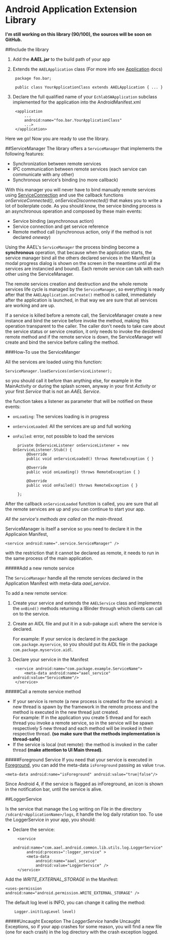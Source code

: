 # Android Application Extension Library


**I'm still working on this library (90/100), the sources will be soon on GitHub.**

##Include the library

1. Add the **AAEL.jar** to the build path of your app
2. Extends the `AAELApplication` class (For more info see [Application](http://developer.android.com/reference/android/app/Application.html) docs)

		package foo.bar;
		
		public class YourApplicationClass extends AAELApplication { ... } 

3. Declare the full qualified name of your `EchlabSWApplication` subclass implemented for the application into the AndroidManifest.xml
	
		<application
        	...
        	android:name="foo.bar.YourApplicationClass"
        	...>
        </application>

Here we go! Now you are ready to use the library.	


##ServiceManager
The library offers a `ServiceManager` that implements the following features:

* Synchronization between remote services
* IPC communication between remote services (each service can communicate with any other)
* Synchronous service's binding (no more callback)

With this manager you will never have to bind manually remote services using [ServiceConnection](http://developer.android.com/reference/android/content/ServiceConnection.html) and use the callback functions _onServiceConnected()_, _onServiceDisconnected()_ that makes you to write a lot of boilerplate code. As you should know, the service binding process is an asynchronous operation and composed by these main events:

* Service binding (asynchronous action)
* Service connection and get service reference
* Remote method call (synchronous action, only if the method is not declared _oneway_)

Using the AAEL's `ServiceManager` the process binding become a **synchronous** operation, that because when the application starts, the service manager bind all the others declared services in the Manifest (a modal progress dialog is shown on the screen in the meantime until all the services are instancied and bound). 
Each remote service can talk with each other using the ServiceManager.

The remote services creation and destruction and the whole remote services life cycle is managed by the `ServiceManager`, so everything is ready after that the `AAELApplication.onCreate()` method is called, immediately after the application is launched, in that way we are sure that all services are working and are up.


If a service is killed before a remote call, the ServiceManager create a new instance and bind the service before invoke the method, making this operation transparent to the caller. The caller don't needs to take care about the service status or service creation, it only needs to invoke the desidered remote method and if the remote service is down, the ServiceManager will create and bind the service before calling the method.


###How-To use the ServiceManger

All the services are loaded using this function:
	
	ServiceManager.loadServices(onServiceListener);
	
so you should call it before than anything else, for example in the MainActivity or during the splash screen, anyway in your first *Activity* or your first *Service* that is not an *AAEL Service*.
	
the function takes a listener as parameter that will be notified on these events:

* `onLoading`: The services loading is in progress
* `onServiceLoaded`: All the services are up and full working
* `onFailed`: error, not possible to load the services


		private OnServiceListener onServiceListener = new OnServiceListener.Stub() {
			@Override
			public void onServiceLoaded() throws RemoteException { }

			@Override
			public void onLoading() throws RemoteException { }
	
			@Override
			public void onFailed() throws RemoteException { }

		};

After the callback `onServiceLoaded` function is called, you are sure that all the remote services are up and you can continue to start your app.

*All the service's methods are called on the main-thread.*

ServiceManager is itself a service so you need to declare it in the Applicaion Manifest, 

	<service android:name=".service.ServiceManager" />

with the restriction that it cannot be declared as remote, it needs to run in the same process of the main application.
	
#####Add a new remote service 

The `ServiceManager` handle all the remote services declared in the Application Manifest with meta-data *aael_service*. 

To add a new remote service:

1. Create your service and extends the `AAELService` class and implements the `onBind()` methods returning a IBinder through which clients can call on to the service.
2. Create an AIDL file and put it in a sub-pakage `aidl` where the service is declared.

	For example: If your service is declared in the package `com.package.myservice`, so you should put its AIDL file in the package `com.package.myservice.aidl`.

3. Declare your service in the Manifest


		<service android:name="com.package.example.ServiceName">
			<meta-data android:name="aael_service" android:value="ServiceName"/>
		</service>


#####Call a remote service method

* If your service is remote (a new process is created for the service): a new thread is spawn by the framework in the remote process and the method is executed in the new thread just created. 	
For example: If in the application you create 5 thread and for each thread you invoke a remote service, so in the service will be spawn respectively 5 new thread and each method will be invoked in their respective thread.
**(so make sure that the methods implementation is thread-safe)**
* If the service is local (not remote): the method is invoked in the caller thread **(make attention to UI Main thread)**.
 
#####Foreground Service
If you need that your service is executed in [Foreground](http://developer.android.com/guide/components/services.html#Foreground), you can add the meta-data `isForeground` passing as value `true`.

	<meta-data android:name="isForeground" android:value="true|false"/>
	
Since Android 4, if the service is flagged as inForeground, an icon is shown in the notification bar, until the service is alive.



##LoggerService

Is the service that manage the Log writing on File in the directory `/sdcard/<ApplicationName>/logs`, it handle the log daily rotation too.
To use the LoggerService in your app, you should: 

	
* Declare the service:
		
		<service
            android:name="com.aael.android.common.lib.utils.log.LoggerService"
            android:process=":logger_service" >
            <meta-data
                android:name="aael_service"
                android:value="LoggerService" />
        </service>
        
Add the *WRITE\_EXTERNAL\_STORAGE* in the Manifest:

	<uses-permission android:name="android.permission.WRITE_EXTERNAL_STORAGE" />
	
The default log level is INFO, you can change it calling the method:

		Logger.init(LogLevel level)
	
#####Uncaught Exception
The *LoggerService* handle Uncaught Exceptions, so if your app crashes for some reason, you will find a new file (one for each crash) in the log directory with the crash exception logged.

